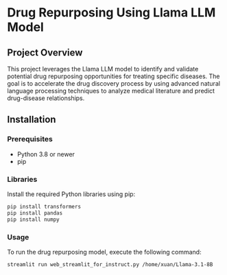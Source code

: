 # Drug Repurposing Using Llama LLM Model

## Project Overview
This project leverages the Llama LLM model to identify and validate potential drug repurposing opportunities for treating specific diseases. The goal is to accelerate the drug discovery process by using advanced natural language processing techniques to analyze medical literature and predict drug-disease relationships.

## Installation

### Prerequisites
- Python 3.8 or newer
- pip

### Libraries
Install the required Python libraries using pip:

```bash
pip install transformers
pip install pandas
pip install numpy
```
### Usage
To run the drug repurposing model, execute the following command:
```bash
streamlit run web_streamlit_for_instruct.py /home/xuan/Llama-3.1-8B
```
